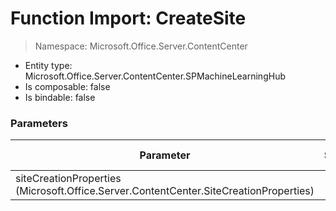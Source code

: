 # Function Import: CreateSite

> Namespace: Microsoft.Office.Server.ContentCenter

- Entity type: Microsoft.Office.Server.ContentCenter.SPMachineLearningHub
- Is composable: false
- Is bindable: false

### Parameters

Parameter | SPO | SP 2019 | SP 2016 | SP 2013
----------|:---:|:-------:|:-------:|:-------:
siteCreationProperties (Microsoft.Office.Server.ContentCenter.SiteCreationProperties) | ✅ | ❌ | ❌ | ❌